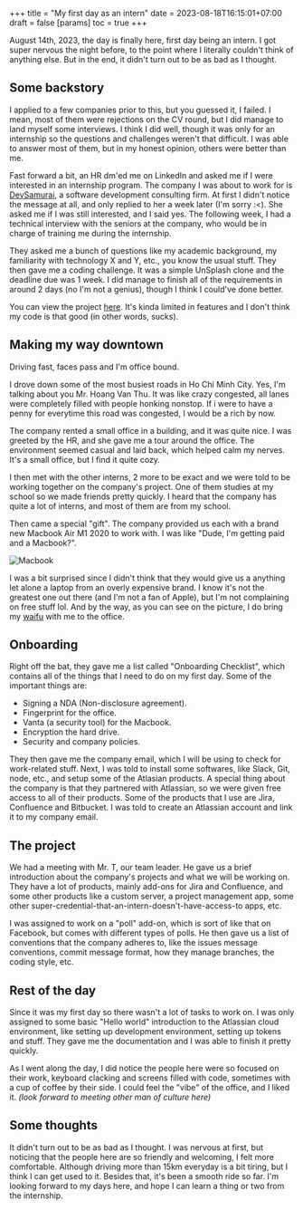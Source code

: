 +++
  title = "My first day as an intern"
  date = 2023-08-18T16:15:01+07:00
  draft = false
  [params]
    toc = true
+++

August 14th, 2023, the day is finally here, first day being an intern. I got super nervous the night before, to the point where I literally couldn't think of anything else. But in the end, it didn't turn out to be as bad as I thought.

## Some backstory

I applied to a few companies prior to this, but you guessed it, I failed. I mean, most of them were rejections on the CV round, but I did manage to land myself some interviews. I think I did well, though it was only for an internship so the questions and challenges weren't that difficult. I was able to answer most of them, but in my honest opinion, others were better than me.

Fast forward a bit, an HR dm'ed me on LinkedIn and asked me if I were interested in an internship program. The company I was about to work for is [DevSamurai](https://devsamurai.vn/), a software development consulting firm. At first I didn't notice the message at all, and only replied to her a week later (I'm sorry :<). She asked me if I was still interested, and I said yes. The following week, I had a technical interview with the seniors at the company, who would be in charge of training me during the internship.

They asked me a bunch of questions like my academic background, my familiarity with technology X and Y, etc., you know the usual stuff. They then gave me a coding challenge. It was a simple UnSplash clone and the deadline due was 1 week. I did manage to finish all of the requirements in around 2 days (no I'm not a genius), though I think I could've done better.

You can view the project [here](https://github.com/nhthieu/isplash). It's kinda limited in features and I don't think my code is that good (in other words, sucks).

## Making my way downtown

Driving fast, faces pass and I'm office bound.

I drove down some of the most busiest roads in Ho Chi Minh City. Yes, I'm talking about you Mr. Hoang Van Thu. It was like crazy congested, all lanes were completely filled with people honking nonstop. If i were to have a penny for everytime this road was congested, I would be a rich by now.

The company rented a small office in a building, and it was quite nice. I was greeted by the HR, and she gave me a tour around the office. The environment seemed casual and laid back, which helped calm my nerves. It's a small office, but I find it quite cozy.

I then met with the other interns, 2 more to be exact and we were told to be working together on the company's project. One of them studies at my school so we made friends pretty quickly. I heard that the company has quite a lot of interns, and most of them are from my school.

Then came a special "gift". The company provided us each with a brand new Macbook Air M1 2020 to work with. I was like "Dude, I'm getting paid and a Macbook?".

![Macbook](../../assets/intern/macbook.jpg)

I was a bit surprised since I didn't think that they would give us a anything let alone a laptop from an overly expensive brand. I know it's not the greatest one out there (and I'm not a fan of Apple), but I'm not complaining on free stuff lol. And by the way, as you can see on the picture, I do bring my [waifu](https://bocchi-the-rock.fandom.com/wiki/Ryo_Yamada) with me to the office.

## Onboarding

Right off the bat, they gave me a list called "Onboarding Checklist", which contains all of the things that I need to do on my first day. Some of the important things are:

- Signing a NDA (Non-disclosure agreement).
- Fingerprint for the office.
- Vanta (a security tool) for the Macbook.
- Encryption the hard drive.
- Security and company policies.

They then gave me the company email, which I will be using to check for work-related stuff. Next, I was told to install some softwares, like Slack, Git, node, etc., and setup some of the Atlasian products. A special thing about the company is that they partnered with Atlassian, so we were given free access to all of their products. Some of the products that I use are Jira, Confluence and Bitbucket. I was told to create an Atlassian account and link it to my company email.

## The project

We had a meeting with Mr. T, our team leader. He gave us a brief introduction about the company's projects and what we will be working on. They have a lot of products, mainly add-ons for Jira and Confluence, and some other products like a custom server, a project management app, some other super-credential-that-an-intern-doesn't-have-access-to apps, etc.

I was assigned to work on a "poll" add-on, which is sort of like that on Facebook, but comes with different types of polls. He then gave us a list of conventions that the company adheres to, like the issues message conventions, commit message format, how they manage branches, the coding style, etc.

## Rest of the day

Since it was my first day so there wasn't a lot of tasks to work on. I was only assigned to some basic "Hello world" introduction to the Atlassian cloud environment, like setting up development environment, setting up tokens and stuff. They gave me the documentation and I was able to finish it pretty quickly.

As I went along the day, I did notice the people here were so focused on their work, keyboard clacking and screens filled with code, sometimes with a cup of coffee by their side. I could feel the "vibe" of the office, and I liked it. _(look forward to meeting other man of culture here)_

## Some thoughts

It didn't turn out to be as bad as I thought. I was nervous at first, but noticing that the people here are so friendly and welcoming, I felt more comfortable. Although driving more than 15km everyday is a bit tiring, but I think I can get used to it. Besides that, it's been a smooth ride so far. I'm looking forward to my days here, and hope I can learn a thing or two from the internship.
